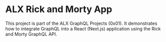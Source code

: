 # ALX Rick and Morty App

This project is part of the ALX GraphQL Projects (0x01).
It demonstrates how to integrate GraphQL into a React (Next.js) application using the Rick and Morty GraphQL API.
